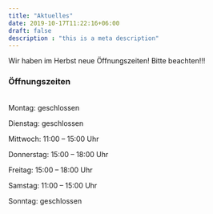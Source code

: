 ```yaml
---
title: "Aktuelles"
date: 2019-10-17T11:22:16+06:00
draft: false
description : "this is a meta description"
---
```


Wir haben im Herbst neue Öffnungszeiten! Bitte beachten!!!



### Öffnungszeiten  
\
   Montag: geschlossen  
   
   Dienstag: geschlossen  
   
   Mittwoch: 11:00 – 15:00 Uhr  
   
   Donnerstag: 15:00 – 18:00 Uhr  
   
   Freitag: 15:00 – 18:00 Uhr  
   
   Samstag: 11:00 – 15:00 Uhr  
   
   Sonntag: geschlossen
